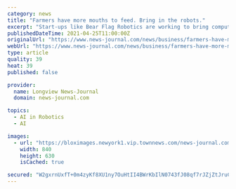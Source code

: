```yaml
---
category: news
title: "Farmers have more mouths to feed. Bring in the robots."
excerpt: "Start-ups like Bear Flag Robotics are working to bring computer vision to tried-and-true tractors already on the market. This comes as drones become more commonplace, too, enabling ranchers to monitor plants and livestock from above."
publishedDateTime: 2021-04-25T11:00:00Z
originalUrl: "https://www.news-journal.com/news/business/farmers-have-more-mouths-to-feed-bring-in-the-robots/article_cf0e9a78-a44b-11eb-8c84-afb9fd43a9ae.html"
webUrl: "https://www.news-journal.com/news/business/farmers-have-more-mouths-to-feed-bring-in-the-robots/article_cf0e9a78-a44b-11eb-8c84-afb9fd43a9ae.html"
type: article
quality: 39
heat: 39
published: false

provider:
  name: Longview News-Journal
  domain: news-journal.com

topics:
  - AI in Robotics
  - AI

images:
  - url: "https://bloximages.newyork1.vip.townnews.com/news-journal.com/content/tncms/assets/v3/editorial/d/c0/dc03f676-a462-11eb-92e4-abbb4c9de0e9/608313d30dd7f.image.jpg?resize=840%2C630"
    width: 840
    height: 630
    isCached: true

secured: "W2gxrnUxfT+0m4zyKf8XU1ny7OuHtII4BWrKbIlN0743fJ08qf7rJZjZtJruCOqDK1wh9jIuDHGA3I5JnFRHpevU1sLyB3ySRXmHDQD0l2xVxjbco4ko3gfL+PCnsndzX8SPieo9K1gPmwQw9cBjF+th1RjlFjd/dOYVBfFSQhVhgQ0CGjujtwUsIn3cI12ze03QnZgCn1X0pdptF/8A+tl+AUZ7/jCjBPubk6g3o/PR4XjUvTwsA/Ri3krkXrw5Aa48aoT2kGrio3CBDOcGq4Nvl4p2VDzgS55KYEvWL0Lo0yriczh3nWXzHca0lD6XxrZZje+fIpBhl80vvUcXo7g+gjcE3Wj+IcyrroqFqP4=;wXtMo+IbGwcL2ngMXxK5jQ=="
---
```


